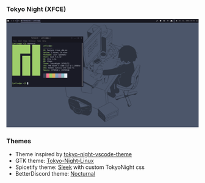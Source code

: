 ### Tokyo Night (XFCE)
<p align="center">
    <img src="/Screenshot/desktop-xfce-tokyonight.png" />
</p>

### Themes
- Theme inspired by <a href="https://github.com/enkia/tokyo-night-vscode-theme">tokyo-night-vscode-theme</a>
- GTK theme: <a href="https://github.com/koiosdev/Tokyo-Night-Linux">Tokyo-Night-Linux</a>
- Spicetify theme: <a href="https://github.com/morpheusthewhite/spicetify-themes">Sleek</a> with custom TokyoNight css
- BetterDiscord theme: <a href="https://betterdiscord.app/theme/Nocturnal">Nocturnal</a>
